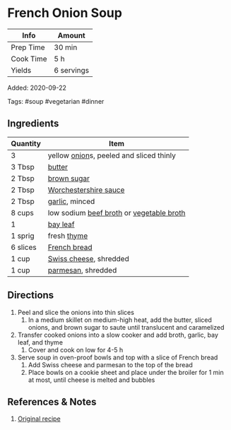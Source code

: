# French Onion Soup

| Info      | Amount     |
| --------- | ---------- |
| Prep Time | 30 min     |
| Cook Time | 5 h        |
| Yields    | 6 servings |

Added: 2020-09-22

Tags: #soup #vegetarian #dinner

## Ingredients

| Quantity | Item                                                                                                                |
| -------- | ------------------------------------------------------------------------------------------------------------------- |
| 3        | yellow [onion](../_ingredients/onion.md)s, peeled and sliced thinly                                                 |
| 3 Tbsp   | [butter](../_ingredients/butter.md)                                                                                 |
| 2 Tbsp   | [brown sugar](../_ingredients/brown%20sugar.md)                                                                     |
| 2 Tbsp   | [Worchestershire sauce](../_ingredients/worchestershire%20sauce.md)                                                 |
| 2 Tbsp   | [garlic](../_ingredients/garlic.md), minced                                                                         |
| 8 cups   | low sodium [beef broth](../_ingredients/beef%20broth.md) or [vegetable broth](../_ingredients/vegetable%20broth.md) |
| 1        | [bay leaf](../_ingredients/bay%20leaf.md)                                                                           |
| 1 sprig  | fresh [thyme](../_ingredients/thyme.md)                                                                             |
| 6 slices | [French bread](../_ingredients/french%20bread.md)                                                                   |
| 1 cup    | [Swiss cheese](../_ingredients/swiss%20cheese.md), shredded                                                         |
| 1 cup    | [parmesan](../_ingredients/parmesan.md), shredded                                                                   |

## Directions

1. Peel and slice the onions into thin slices
    1. In a medium skillet on medium-high heat, add the butter, sliced onions, and brown sugar to saute until translucent and caramelized
2. Transfer cooked onions into a slow cooker and add broth, garlic, bay leaf, and thyme
    1. Cover and cook on low for 4-5 h
3. Serve soup in oven-proof bowls and top with a slice of French bread
    1. Add Swiss cheese and parmesan to the top of the bread
    2. Place bowls on a cookie sheet and place under the broiler for 1 min at most, until cheese is melted and bubbles

## References & Notes

1. [Original recipe](https://crockpotladies.com/wp-content/plugins/wp-ultimate-recipe-premium/core/templates/print.php)
